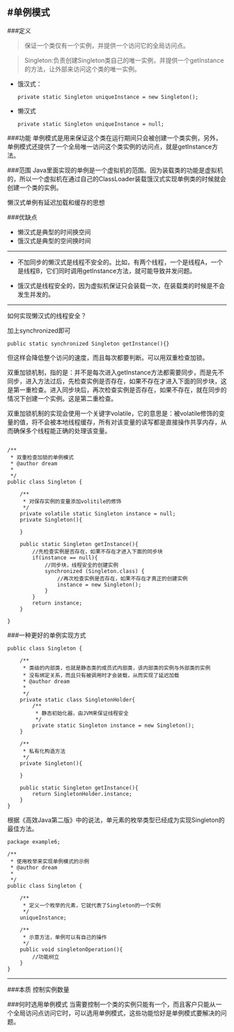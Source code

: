 #单例模式
---

###定义
>保证一个类仅有一个实例，并提供一个访问它的全局访问点。

>Singleton:负责创建Singleton类自己的唯一实例，并提供一个getInstance的方法，让外部来访问这个类的唯一实例。


* 饿汉式：
	```
	private static Singleton uniqueInstance = new Singleton();
	```
* 懒汉式
	```
	private static Singleton uniqueInstance = null;
	```

###功能
单例模式是用来保证这个类在运行期间只会被创建一个类实例，另外，单例模式还提供了一个全局唯一访问这个类实例的访问点，就是getInstance方法。

###范围
Java里面实现的单例是一个虚拟机的范围。因为装载类的功能是虚拟机的，所以一个虚拟机在通过自己的ClassLoader装载饿汉式实现单例类的时候就会创建一个类的实例。

懒汉式单例有延迟加载和缓存的思想

###优缺点
* 懒汉式是典型的时间换空间
* 饿汉式是典型的空间换时间

---
* 不加同步的懒汉式是线程不安全的。比如，有两个线程，一个是线程A，一个是线程B，它们同时调用getInstance方法，就可能导致并发问题。

* 饿汉式是线程安全的，因为虚拟机保证只会装载一次，在装载类的时候是不会发生并发的。

---

如何实现懒汉式的线程安全？

加上synchronized即可

```
public static synchronized Singleton getInstance(){}
```

但这样会降低整个访问的速度，而且每次都要判断。可以用双重检查加锁。

双重加锁机制，指的是：并不是每次进入getInstance方法都需要同步，而是先不同步，进入方法过后，先检查实例是否存在，如果不存在才进入下面的同步块，这是第一重检查。进入同步块后，再次检查实例是否存在，如果不存在，就在同步的情况下创建一个实例。这是第二重检查。

双重加锁机制的实现会使用一个关键字volatile，它的意思是：被volatile修饰的变量的值，将不会被本地线程缓存，所有对该变量的读写都是直接操作共享内存，从而确保多个线程能正确的处理该变量。

```

/**
 * 双重检查加锁的单例模式
 * @author dream
 *
 */
public class Singleton {

	/**
	 * 对保存实例的变量添加volitile的修饰
	 */
	private volatile static Singleton instance = null;
	private Singleton(){
		
	}
	
	public static Singleton getInstance(){
		//先检查实例是否存在，如果不存在才进入下面的同步块
		if(instance == null){
			//同步块，线程安全的创建实例
			synchronized (Singleton.class) {
				//再次检查实例是否存在，如果不存在才真正的创建实例
				instance = new Singleton();
			}
		}
		return instance;
	}
	
}

```

###一种更好的单例实现方式

```
public class Singleton {

	/**
	 * 类级的内部类，也就是静态类的成员式内部类，该内部类的实例与外部类的实例
	 * 没有绑定关系，而且只有被调用时才会装载，从而实现了延迟加载
	 * @author dream
	 *
	 */
	private static class SingletonHolder{
		/**
		 * 静态初始化器，由JVM来保证线程安全
		 */
		private static Singleton instance = new Singleton();
	}
	
	/**
	 * 私有化构造方法
	 */
	private Singleton(){
		
	}
	
	public static Singleton getInstance(){
		return SingletonHolder.instance;
	}
}

```

根据《高效Java第二版》中的说法，单元素的枚举类型已经成为实现Singleton的最佳方法。

```
package example6;

/**
 * 使用枚举来实现单例模式的示例
 * @author dream
 *
 */
public class Singleton {

	/**
	 * 定义一个枚举的元素，它就代表了Singleton的一个实例
	 */
	uniqueInstance;
	
	/**
	 * 示意方法，单例可以有自己的操作
	 */
	public void singletonOperation(){
		//功能树立
	}
}

```
---

###本质
控制实例数量

###何时选用单例模式
当需要控制一个类的实例只能有一个，而且客户只能从一个全局访问点访问它时，可以选用单例模式，这些功能恰好是单例模式要解决的问题。

